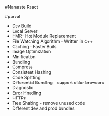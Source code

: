 #Namaste React

#parcel
- Dev Build
- Local Server
- HMR- Hot Module Replacement
- File Watching Algorithm - Written in c++
- Caching - Faster Buils
- Image Optimization
- Minification
- Bundling
- Compress
- Consistent Hashing
- Code Splitting
- Differential Bundling - support older browsers
- Diagnostic
- Error Hnadling
- HTTPs
- Tree Shaking - remove unused code
- Different dev and prod bundles


